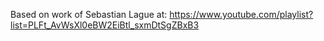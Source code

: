 Based on work of Sebastian Lague at: https://www.youtube.com/playlist?list=PLFt_AvWsXl0eBW2EiBtl_sxmDtSgZBxB3
